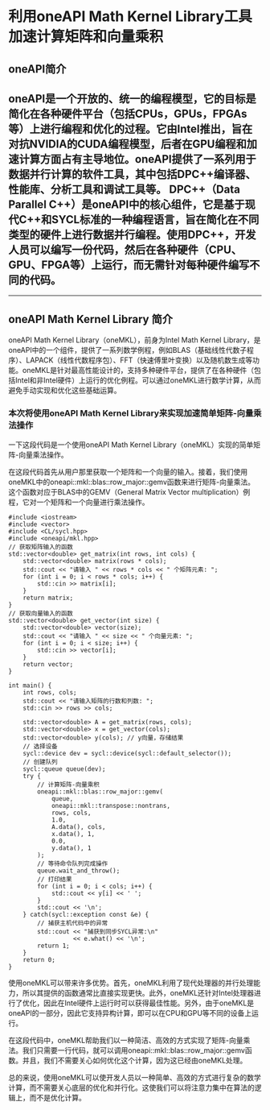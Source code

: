 # 利用oneAPI Math Kernel Library工具加速计算矩阵和向量乘积
## oneAPI简介
oneAPI是一个开放的、统一的编程模型，它的目标是简化在各种硬件平台（包括CPUs，GPUs，FPGAs等）上进行编程和优化的过程。它由Intel推出，旨在对抗NVIDIA的CUDA编程模型，后者在GPU编程和加速计算方面占有主导地位。oneAPI提供了一系列用于数据并行计算的软件工具，其中包括DPC++编译器、性能库、分析工具和调试工具等。
DPC++（Data Parallel C++）是oneAPI中的核心组件，它是基于现代C++和SYCL标准的一种编程语言，旨在简化在不同类型的硬件上进行数据并行编程。使用DPC++，开发人员可以编写一份代码，然后在各种硬件（CPU、GPU、FPGA等）上运行，而无需针对每种硬件编写不同的代码。
----    
----
## oneAPI Math Kernel Library 简介
oneAPI Math Kernel Library（oneMKL），前身为Intel Math Kernel Library，是oneAPI中的一个组件，提供了一系列数学例程，例如BLAS（基础线性代数子程序）、LAPACK（线性代数程序包）、FFT（快速傅里叶变换）以及随机数生成等功能。oneMKL是针对最高性能设计的，支持多种硬件平台，提供了在各种硬件（包括Intel和非Intel硬件）上运行的优化例程。可以通过oneMKL进行数学计算，从而避免手动实现和优化这些基础运算。

### 本次将使用oneAPI Math Kernel Library来实现加速简单矩阵-向量乘法操作

一下这段代码是一个使用oneAPI Math Kernel Library（oneMKL）实现的简单矩阵-向量乘法操作。

在这段代码首先从用户那里获取一个矩阵和一个向量的输入。接着，我们使用oneMKL中的oneapi::mkl::blas::row_major::gemv函数来进行矩阵-向量乘法。这个函数对应于BLAS中的GEMV（General Matrix Vector multiplication）例程，它对一个矩阵和一个向量进行乘法操作。


```
#include <iostream>
#include <vector>
#include <CL/sycl.hpp>
#include <oneapi/mkl.hpp>
// 获取矩阵输入的函数
std::vector<double> get_matrix(int rows, int cols) {
    std::vector<double> matrix(rows * cols);
    std::cout << "请输入 " << rows * cols << " 个矩阵元素: ";
    for (int i = 0; i < rows * cols; i++) {
        std::cin >> matrix[i];
    }
    return matrix;
}
// 获取向量输入的函数
std::vector<double> get_vector(int size) {
    std::vector<double> vector(size);
    std::cout << "请输入 " << size << " 个向量元素: ";
    for (int i = 0; i < size; i++) {
        std::cin >> vector[i];
    }
    return vector;
}

int main() {
    int rows, cols;
    std::cout << "请输入矩阵的行数和列数: ";
    std::cin >> rows >> cols;

    std::vector<double> A = get_matrix(rows, cols);
    std::vector<double> x = get_vector(cols);
    std::vector<double> y(cols); // y向量，存储结果
    // 选择设备
    sycl::device dev = sycl::device(sycl::default_selector());
    // 创建队列
    sycl::queue queue(dev);
    try {
        // 计算矩阵-向量乘积
        oneapi::mkl::blas::row_major::gemv(
            queue,
            oneapi::mkl::transpose::nontrans,
            rows, cols,
            1.0,
            A.data(), cols,
            x.data(), 1,
            0.0,
            y.data(), 1
        );
        // 等待命令队列完成操作
        queue.wait_and_throw();
        // 打印结果
        for (int i = 0; i < cols; i++) {
            std::cout << y[i] << ' ';
        }
        std::cout << '\n';
    } catch(sycl::exception const &e) {
        // 捕获主机代码中的异常
        std::cout << "捕获到同步SYCL异常:\n"
                  << e.what() << '\n';
        return 1;
    }
    return 0;
}

```

使用oneMKL可以带来许多优势。首先，oneMKL利用了现代处理器的并行处理能力，所以其提供的函数通常比直接实现更快。此外，oneMKL还针对Intel处理器进行了优化，因此在Intel硬件上运行时可以获得最佳性能。另外，由于oneMKL是oneAPI的一部分，因此它支持异构计算，即可以在CPU和GPU等不同的设备上运行。

在这段代码中，oneMKL帮助我们以一种简洁、高效的方式实现了矩阵-向量乘法。我们只需要一行代码，就可以调用oneapi::mkl::blas::row_major::gemv函数。并且，我们不需要关心如何优化这个计算，因为这已经由oneMKL处理。

总的来说，使用oneMKL可以使开发人员以一种简单、高效的方式进行复杂的数学计算，而不需要关心底层的优化和并行化。这使我们可以将注意力集中在算法的逻辑上，而不是优化计算。